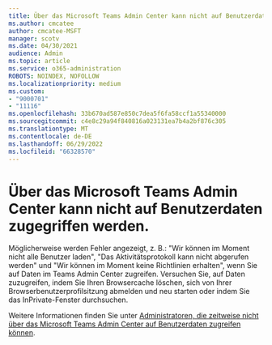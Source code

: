 ```yaml
---
title: Über das Microsoft Teams Admin Center kann nicht auf Benutzerdaten zugegriffen werden.
ms.author: cmcatee
author: cmcatee-MSFT
manager: scotv
ms.date: 04/30/2021
audience: Admin
ms.topic: article
ms.service: o365-administration
ROBOTS: NOINDEX, NOFOLLOW
ms.localizationpriority: medium
ms.custom:
- "9000701"
- "11116"
ms.openlocfilehash: 33b670ad587e850c7dea5f6fa58ccf1a55340000
ms.sourcegitcommit: c4e8c29a94f840816a023131ea7b4a2bf876c305
ms.translationtype: MT
ms.contentlocale: de-DE
ms.lasthandoff: 06/29/2022
ms.locfileid: "66328570"
---
```

# <a name="cant-access-user-data-via-the-microsoft-teams-admin-center"></a>Über das Microsoft Teams Admin Center kann nicht auf Benutzerdaten zugegriffen werden.

Möglicherweise werden Fehler angezeigt, z. B.: "Wir können im Moment nicht alle Benutzer laden", "Das Aktivitätsprotokoll kann nicht abgerufen werden" und "Wir können im Moment keine Richtlinien erhalten", wenn Sie auf Daten im Teams Admin Center zugreifen. Versuchen Sie, auf Daten zuzugreifen, indem Sie Ihren Browsercache löschen, sich von Ihrer Browserbenutzerprofilsitzung abmelden und neu starten oder indem Sie das InPrivate-Fenster durchsuchen. 

Weitere Informationen finden Sie unter [Administratoren, die zeitweise nicht über das Microsoft Teams Admin Center auf Benutzerdaten zugreifen können](https://docs.microsoft.com/microsoftteams/troubleshoot/teams-administration/cannot-access-admin-center).